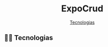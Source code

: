 <h1 align= "center">ExpoCrud</h1>
<p align="center" dir="auto">
  <a href="#-tecnologias"> Tecnologias </a>
</p>
<h2 dir="auto">
  <a id="user-content--tecnologias" aria-hidden="true" href="#-tecnologias"></a>
👨‍💻 Tecnologias
</h2> 

